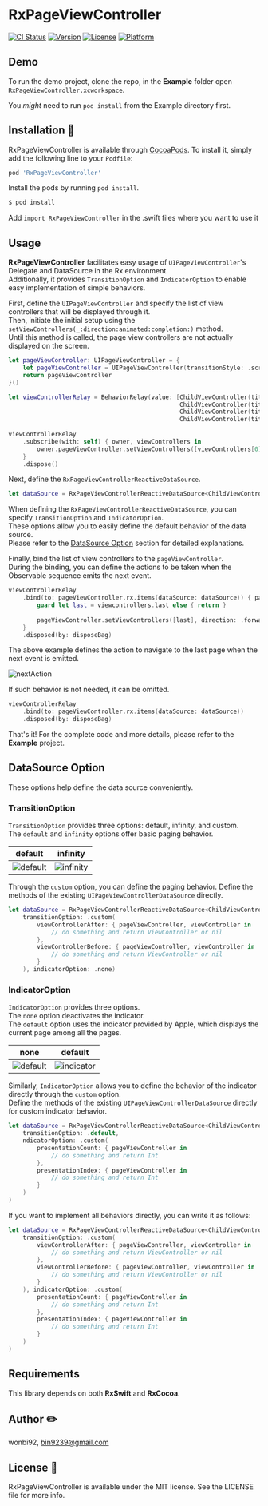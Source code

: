 # RxPageViewController

[![CI Status](https://img.shields.io/travis/wonbi92/RxPageViewController.svg?style=flat)](https://travis-ci.org/wonbi92/RxPageViewController)
[![Version](https://img.shields.io/cocoapods/v/RxPageViewController.svg?style=flat)](https://cocoapods.org/pods/RxPageViewController)
[![License](https://img.shields.io/cocoapods/l/RxPageViewController.svg?style=flat)](https://cocoapods.org/pods/RxPageViewController)
[![Platform](https://img.shields.io/cocoapods/p/RxPageViewController.svg?style=flat)](https://cocoapods.org/pods/RxPageViewController)

## Demo

To run the demo project, clone the repo, in the **Example** folder open `RxPageViewController.xcworkspace`.

You *might* need to run `pod install` from the Example directory first.

## Installation 📲

RxPageViewController is available through [CocoaPods](https://cocoapods.org). To install it, simply add the following line to your `Podfile`:

```ruby
pod 'RxPageViewController'
```

Install the pods by running `pod install`.

```ruby
$ pod install
```

Add `import RxPageViewController` in the .swift files where you want to use it

## Usage 

**RxPageViewController** facilitates easy usage of `UIPageViewController`'s Delegate and DataSource in the Rx environment.<br>
Additionally, it provides `TransitionOption` and `IndicatorOption` to enable easy implementation of simple behaviors.


First, define the `UIPageViewController` and specify the list of view controllers that will be displayed through it.<br>
Then, initiate the initial setup using the `setViewControllers(_:direction:animated:completion:)` method.<br>
Until this method is called, the page view controllers are not actually displayed on the screen.

```swift
let pageViewController: UIPageViewController = {
    let pageViewController = UIPageViewController(transitionStyle: .scroll, navigationOrientation: .horizontal, options: nil)
    return pageViewController
}()

let viewControllerRelay = BehaviorRelay(value: [ChildViewController(title: "1"),
                                                ChildViewController(title: "2"),
                                                ChildViewController(title: "3"),
                                                ChildViewController(title: "4")])
                                                
viewControllerRelay
    .subscribe(with: self) { owner, viewControllers in
        owner.pageViewController.setViewControllers([viewControllers[0]], direction: .forward, animated: true)
    }
    .dispose()
```

Next, define the `RxPageViewControllerReactiveDataSource`. 

```swift
let dataSource = RxPageViewControllerReactiveDataSource<ChildViewController>(transitionOption: .default, indicatorOption: .none)
```

When defining the `RxPageViewControllerReactiveDataSource`, you can specify `TransitionOption` and `IndicatorOption`. <br>
These options allow you to easily define the default behavior of the data source. <br>
Please refer to the [DataSource Option](#datasource-option) section for detailed explanations.

Finally, bind the list of view controllers to the `pageViewController`. <br>
During the binding, you can define the actions to be taken when the Observable sequence emits the next event.

```swift
viewControllerRelay
    .bind(to: pageViewController.rx.items(dataSource: dataSource)) { pageViewController, viewcontrollers in
        guard let last = viewcontrollers.last else { return }
        
        pageViewController.setViewControllers([last], direction: .forward, animated: true)
    }
    .disposed(by: disposeBag)
```

The above example defines the action to navigate to the last page when the next event is emitted.

![nextAction](https://i.imgur.com/5Cst8IF.gif)

If such behavior is not needed, it can be omitted.

```swift
viewControllerRelay
    .bind(to: pageViewController.rx.items(dataSource: dataSource))
    .disposed(by: disposeBag)
```

That's it! For the complete code and more details, please refer to the **Example** project.

## DataSource Option 

These options help define the data source conveniently. 

### TransitionOption

`TransitionOption` provides three options: default, infinity, and custom. <br>
The `default` and `infinity` options offer basic paging behavior.

|default|infinity|
|:---:|:---:|
|![default](https://i.imgur.com/Nj7ckGN.gif)|![infinity](https://i.imgur.com/dQ11VPC.gif)|

Through the `custom` option, you can define the paging behavior. 
Define the methods of the existing `UIPageViewControllerDataSource` directly.

```swift
let dataSource = RxPageViewControllerReactiveDataSource<ChildViewController>(
    transitionOption: .custom(
        viewControllerAfter: { pageViewController, viewController in
            // do something and return ViewController or nil
        },
        viewControllerBefore: { pageViewController, viewController in
            // do something and return ViewController or nil
        }
    ), indicatorOption: .none)
```

### IndicatorOption

`IndicatorOption` provides three options. <br>
The `none` option deactivates the indicator. <br>
The `default` option uses the indicator provided by Apple, which displays the current page among all the pages.

|none|default|
|:---:|:---:|
|![default](https://i.imgur.com/Nj7ckGN.gif)|![indicator](https://i.imgur.com/Ak2milf.gif)|

Similarly, `IndicatorOption` allows you to define the behavior of the indicator directly through the `custom` option.<br>
Define the methods of the existing `UIPageViewControllerDataSource` directly for custom indicator behavior.

```swift
let dataSource = RxPageViewControllerReactiveDataSource<ChildViewController>(
    transitionOption: .default,
    ndicatorOption: .custom(
        presentationCount: { pageViewController in
            // do something and return Int
        },
        presentationIndex: { pageViewController in
            // do something and return Int
        }
    )
)
```

If you want to implement all behaviors directly, you can write it as follows:

```swift
let dataSource = RxPageViewControllerReactiveDataSource<ChildViewController>(
    transitionOption: .custom(
        viewControllerAfter: { pageViewController, viewController in
            // do something and return ViewController or nil
        },
        viewControllerBefore: { pageViewController, viewController in
            // do something and return ViewController or nil
        }
    ), indicatorOption: .custom(
        presentationCount: { pageViewController in
            // do something and return Int
        },
        presentationIndex: { pageViewController in
            // do something and return Int
        }
    )
)
```

## Requirements

This library depends on both **RxSwift** and **RxCocoa**.

## Author ✏️

wonbi92, bin9239@gmail.com

## License 📝

RxPageViewController is available under the MIT license. See the LICENSE file for more info.

